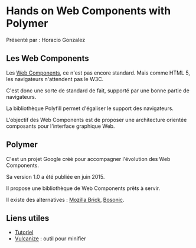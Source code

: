 # Hands on Web Components with Polymer

Présenté par : Horacio Gonzalez

## Les Web Components

Les [Web Components](http://webcomponents.org/), ce n'est pas encore standard. Mais comme HTML 5, les navigateurs n'attendent pas le W3C.

C'est donc une sorte de standard de fait, supporté par une bonne partie de navigateurs.

La bibliothèque Polyfill permet d'égaliser le support des navigateurs.

L'objectif des Web Components est de proposer une architecture orientée composants pour l'interface graphique Web.

## Polymer

C'est un projet Google créé pour accompagner l'évolution des Web Components.

Sa version 1.0 a été publiée en juin 2015.

Il propose une bibliothèque de Web Components prêts à servir.

Il existe des alternatives : [Mozilla Brick](http://brick.mozilla.io/), [Bosonic](http://bosonic.github.io/).

## Liens utiles

* [Tutoriel](https://github.com/LostInBrittany/polymer-beers)
* [Vulcanize](https://github.com/Polymer/vulcanize) : outil pour minifier
